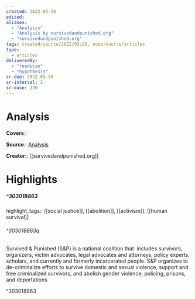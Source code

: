 ```yaml
---
created: 2022-03-26
edited:
aliases:
  - "Analysis"
  - "Analysis by survivedandpunished.org"
  - "survivedandpunished.org"
tags: created/source/2022/03/26, node/source/articles
type: 
  - articles
deliveredBy: 
  - "readwise"
  - "hypothesis"
sr-due: 2022-03-26
sr-interval: 2
sr-ease: 230
---
```

# Analysis

**Covers**:: 

**Source**:: [Analysis](https://survivedandpunished.org/)

**Creator**:: [[survivedandpunished.org]]

# Highlights
##### ^303018863

highlight_tags:: [[social justice]], [[abolition]], [[activism]], [[human survival]]   

###### ^303018863q

Survived & Punished (S&P) is a national coalition that  includes survivors, organizers, victim advocates, legal advocates and attorneys, policy experts, scholars, and currently and formerly incarcerated people. S&P organizes to de-criminalize efforts to survive domestic and sexual violence, support and free criminalized survivors, and abolish gender violence, policing, prisons, and deportations 

^303018863

